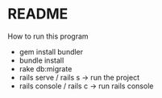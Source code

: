 # README

How to run this program
- gem install bundler
- bundle install
- rake db:migrate
- rails serve / rails s -> run the project
- rails console / rails c -> run rails console
